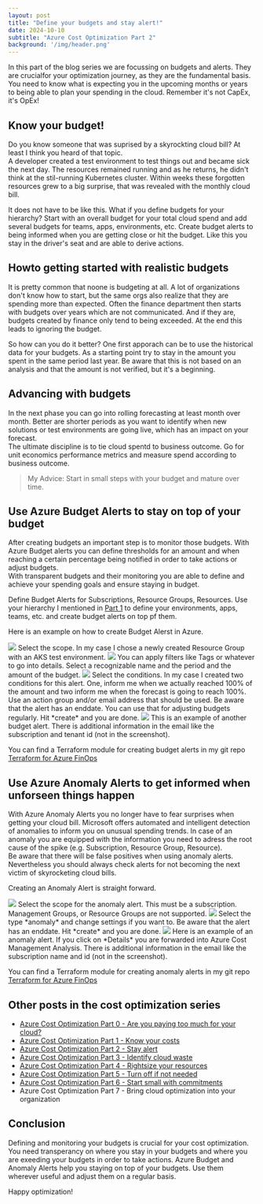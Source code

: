 ```yaml
---
layout: post
title: "Define your budgets and stay alert!"
date: 2024-10-10
subtitle: "Azure Cost Optimization Part 2"
background: '/img/header.png'
---
```

In this part of the blog series we are focussing on budgets and alerts. They are crucialfor your optimization journey, as they are the fundamental basis. You need to know what is expecting you in the upcoming months or years to being able to plan your spending in the cloud. Remember it's not CapEx, it's OpEx! 

## Know your budget!

Do you know someone that was suprised by a skyrockting cloud bill? At least I think you heard of that topic.  
A developer created a test environment to test things out and became sick the next day. The resources remained running and as he returns, he didn't think at the stil-running Kubernetes cluster. Within weeks these forgotten resources grew to a big surprise, that was revealed with the monthly cloud bill. 

It does not have to be like this. What if you define budgets for your hierarchy? Start with an overall budget for your total cloud spend and add several budgets for teams, apps, environments, etc. Create budget alerts to being informed when you are getting close or hit the budget. Like this you stay in the driver's seat and are able to derive actions.  

## Howto getting started with realistic budgets

It is pretty common that noone is budgeting at all. A lot of organizations don't know how to start, but the same orgs also realize that they are spending more than expected. Often the finance department then starts with budgets over years which are not communicated. And if they are, budgets created by finance only tend to being exceeded. At the end this leads to ignoring the budget. 

So how can you do it better? One first apporach can be to use the historical data for your budgets. As a starting point try to stay in the amount you spent in the same period last year. Be aware that this is not based on an analysis and that the amount is not verified, but it's a beginning.   

## Advancing with budgets

In the next phase you can go into rolling forecasting at least month over month. Better are shorter periods as you want to identify when new solutions or test environments are going live, which has an impact on your forecast.  
The ultimate discipline is to tie cloud spentd to business outcome. Go for unit economics performance metrics and measure spend according to business outcome.  

> My Advice: Start in small steps with your budget and mature over time.

## Use Azure Budget Alerts to stay on top of your budget

After creating budgets an important step is to monitor those budgets. With Azure Budget alerts you can define thresholds for an amount and when reaching a certain percentage being notified in order to take actions or adjust budgets.  
With transparent budgets and their monitoring you are able to define and achieve your spending goals and ensure staying in budget. 

Define Budget Alerts for Subscriptions, Resource Groups, Resources. Use your hierarchy I mentioned in [Part 1](/Cloud-Coffeebreak/_posts/2024-10-01-azure-cost-optimization-part-1-know-your-costs.md) to define your environments, apps, teams, etc. and create budget alerts on top pf them.

Here is an example on how to create Budget Alerst in Azure.

<img src="/img/posts/budget_alert_01.png" class="img-fluid"/>
Select the scope. In my case I chose a newly created Resource Group with an AKS test environment.

<img src="/img/posts/budget_alert_02.png" class="img-fluid"/>
You can apply filters like Tags or whatever to go into details. Select a recognizable name and the period and the amount of the budget.

<img src="/img/posts/budget_alert_03.png" class="img-fluid"/>
Select the conditions. In my case I created two conditions for this alert. One, inform me when we actually reached 100% of the amount and two inform me when the forecast is going to reach 100%. Use an action group and/or email address that should be used. Be aware that the alert has an enddate. You can use that for adjusting budgets regularly. 
Hit *create* and you are done.

<img src="/img/posts/budget_alert_04.png" class="img-fluid"/>
This is an example of another budget alert. There is additional information in the email like the subscription and tenant id (not in the screenshot).

You can find a Terraform module for creating budget alerts in my git repo [Terraform for Azure FinOps](https://github.com/chris4jahn/terraform-for-azure-finops/tree/main/modules/azurerm-budget-alert-for-resource-group) 

## Use Azure Anomaly Alerts to get informed when unforseen things happen

With Azure Anomaly Alerts you no longer have to fear surprises when getting your cloud bill. Microsoft offers automated and intelligent detection of anomalies to inform you on unusual spending trends. In case of an anomaly you are equipped with the information you need to adress the root cause of the spike (e.g. Subscription, Resource Group, Resource).  
Be aware that there will be false positives when using anomaly alerts. Nevertheless you should always check alerts for not becoming the next victim of skyrocketing cloud bills.

Creating an Anomaly Alert is straight forward.

<img src="/img/posts/anomaly_alert_01.png" class="img-fluid"/>
Select the scope for the anomaly alert. This must be a subscription. Management Groups, or Resource Groups are not supported.

<img src="/img/posts/anomaly_alert_02.png" class="img-fluid"/>
Select the type *anomaly* and change settings if you want to. Be aware that the alert has an enddate. 
Hit *create* and you are done.

<img src="/img/posts/anomaly_alert_03.png" class="img-fluid"/>
Here is an example of an anomaly alert. If you click on *Details* you are forwarded into Azure Cost Management Analysis. There is additional information in the email like the subscription name and id (not in the screenshot).

You can find a Terraform module for creating anomaly alerts in my git repo [Terraform for Azure FinOps](https://github.com/chris4jahn/terraform-for-azure-finops/tree/main/modules/azurerm-cost-anomaly-alert)

## Other posts in the cost optimization series

- [Azure Cost Optimization Part 0 - Are you paying too much for your cloud?](2024-09-25-are-you-paying-too-much-for-your-cloud.md)
- [Azure Cost Optimization Part 1 - Know your costs](2024-10-01-azure-cost-optimization-part-1-know-your-costs.md)
- [Azure Cost Optimization Part 2 - Stay alert](2024-10-14-azure-cost-optimization-part-2-stay-alert.md)
- [Azure Cost Optimization Part 3 - Identify cloud waste](2024-10-16-azure-cost-optimization-part-3-identify-cloud-waste.md)
- [Azure Cost Optimization Part 4 - Rightsize your resources](2024-10-24-azure-cost-optimization-part-4-rightsize-your-resources.md)
- [Azure Cost Optimization Part 5 - Turn off if not needed](2024-11-15-azure-cost-optimization-part-5-turn-off-if-not-needed.md)
- [Azure Cost Optimization Part 6 - Start small with commitments](2024-12-30-azure-cost-optimization-part-6-start-small-with-commitments.md)
- Azure Cost Optimization Part 7 - Bring cloud optimization into your organization

## Conclusion

Defining and monitoring your budgets is crucial for your cost optimization. You need transperancy on where you stay in your budgets and where you are exeeding your budgets in order to take actions. Azure Budget and Anomaly Alerts help you staying on top of your budgets. Use them wherever useful and adjust them on a regular basis.  

Happy optimization!
